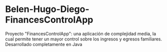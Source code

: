 # Belen-Hugo-Diego-FinancesControlApp
Proyecto "FinancesControlApp": una aplicación de complejidad media, la cual permite tener un mayor control sobre los ingresos y egresos familiares.
Desarrollado completamente en Java
